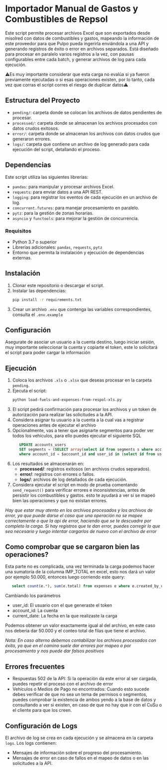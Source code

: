 # Importador Manual de Gastos y Combustibles de Repsol

Este script permite procesar archivos Excel que son exportados desde misolred con datos de combustibles y gastos, mapeando la información de este proveedor para que Pulpo pueda ingerirla
enviándola a una API y generando registros de éxito o error en archivos separados. 
Está diseñado para procesar en paralelo varios registros a la vez, con pausas configurables entre cada batch, y generar archivos de log para cada ejecución.

⚠️Es muy importante considerar que esta carga no evalúa si ya fueron previamente ejecutadas o si esas operaciones existen, por lo tanto, cada vez que corras el script corres el riesgo de duplicar datos⚠️

## Estructura del Proyecto

- `pending/`: carpeta donde se colocan los archivos de datos pendientes de procesar.
- `processed/`: carpeta donde se almacenan los archivos procesados con datos crudos exitosos.
- `error/`: carpeta donde se almacenan los archivos con datos crudos que generaron errores.
- `logs/`: carpeta que contiene un archivo de log generado para cada ejecución del script, detallando el proceso.

## Dependencias

Este script utiliza las siguientes librerías:
- `pandas`: para manipular y procesar archivos Excel.
- `requests`: para enviar datos a una API REST.
- `logging`: para registrar los eventos de cada ejecución en un archivo de log.
- `concurrent.futures`: para manejar procesamiento en paralelo.
- `pytz`: para la gestión de zonas horarias.
- `asyncio` y `functools`: para mejorar la gestión de concurrencia.

### Requisitos

- Python 3.7 o superior
- Librerías adicionales: `pandas`, `requests`, `pytz`
- Entorno que permita la instalación y ejecución de dependencias externas.

## Instalación

1. Clonar este repositorio o descargar el script.
2. Instalar las dependencias:
    ```bash
    pip install -r requirements.txt
    ```
3. Crear un archivo `.env` que contenga las variables correspondientes, consulta el `.env.example`

## Configuración

Asegurate de asociar un usuario a la cuenta destino, luego iniciar sesión, muy importante seleccionar la cuenta y copiarte el token,
este lo solicitará el script para poder cargar la información

## Ejecución

1. Coloca los archivos `.xls` o `.xlsx` que deseas procesar en la carpeta `pending`.
2. Ejecuta el script:
    ```bash
    python load-fuels-and-expenses-from-respol-xls.py
    ```
3. El script pedirá confirmación para procesar los archivos y un token de autorización para realizar las solicitudes a la API.
4. Considera asignar tu usuario a la cuenta a la cual vas a registrar operaciones antes de ejecutar el archivo
5. Opcionalmente, vas a tener que asignarte segmentos para poder ver todos los vehículos, para ello puedes ejecutar el siguiente SQL
   ```sql
      UPDATE accounts_users
      SET segments = (SELECT array(select id from segments s where account_id = $account_id))
      where account_id = $account_id and user_id in (select id from users where email = $email);
   ```
6. Los resultados se almacenarán en:
    - **processed/**: registros exitosos (en archivos crudos separados).
    - **error/**: registros con errores o fallos.
    - **logs/**: archivos de log detallados de cada ejecución.
7. Considera ejecutar el script en modo de prueba comentando `send_request()` para verificar errores e inconsistencias, antes de persistir los combustibles y gastos.
esto te ayudará a ver si se mapeó bien las operaciones y que no existan errores.

_Hay que estar muy atento en los archivos procesados y los archivos de error, ya que puede darse el caso que una operación no se mapee correctamente o que la api de error,
haciendo que se te descuadre por completo la carga. 
Si hay registros que te dan error, puedes corregir lo que sea necesario y luego intentar cargarlos de nuevo con el archivo de error_

## Como comprobar que se cargaron bien las operaciones?

Esta parte no es complicada, una vez terminada la carga podemos hacer una sumatoria de la columna IMP_TOTAL en excel, esto nos dará un valor por ejemplo 50.000,
entonces luego corriendo este query:
```sql
   select count(e.*), sum(e.total) from expenses e where e.created_by_user_id = $user_id and e.account_id = $account_id and e.create_at >= $current_date;
```
Cambiando los parámetros 
- user_id: El usuario con el que generaste el token
- account_id: La cuenta
- current_date: La fecha en la que realizaste la carga

Podemos obtener un valor exactamente igual al del archivo, en este caso nos debería dar 50.000 y el conteo total de filas que tiene el archivo.

_Nota: En caso alterno debemos contabilizar los archivos procesados con éxito, ya que en el camino suele dar errores por mapeo o por procesamiento y nos puede dar falsos positivos_

## Errores frecuentes

- Respuestas 502 de la API: Si la operación da este error al ser cargada, puedes repetir el proceso con el archivo de error
- Vehículos o Medios de Pago no encontrados: Cuando esto sucede debes verificar de que no sea un tema de permisos o segmentos, puedes comprobar la existencia de ambos
yendo a la base de datos y consultando a ver si existen, en caso de que no hay que ir con el CuSu o el cliente para que los creen.

## Configuración de Logs

El archivo de log se crea en cada ejecución y se almacena en la carpeta `logs`. Los logs contienen:
- Mensajes de información sobre el progreso del procesamiento.
- Mensajes de error en caso de fallos en el mapeo de datos o en las solicitudes a la API.

